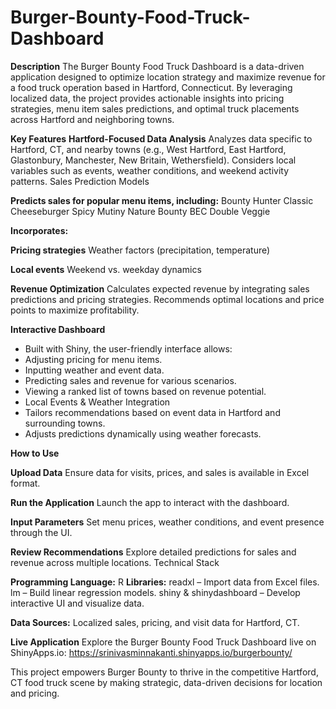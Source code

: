 # Burger-Bounty-Food-Truck-Dashboard

**Description**
The Burger Bounty Food Truck Dashboard is a data-driven application designed to optimize location strategy and maximize revenue for a food truck operation based in Hartford, Connecticut. By leveraging localized data, the project provides actionable insights into pricing strategies, menu item sales predictions, and optimal truck placements across Hartford and neighboring towns.

**Key Features**
**Hartford-Focused Data Analysis**
Analyzes data specific to Hartford, CT, and nearby towns (e.g., West Hartford, East Hartford, Glastonbury, Manchester, New Britain, Wethersfield).
Considers local variables such as events, weather conditions, and weekend activity patterns.
Sales Prediction Models

**Predicts sales for popular menu items, including:**
Bounty Hunter
Classic Cheeseburger
Spicy Mutiny
Nature Bounty
BEC
Double Veggie

**Incorporates:** 

**Pricing strategies**
Weather factors (precipitation, temperature)

**Local events**
Weekend vs. weekday dynamics

**Revenue Optimization**
Calculates expected revenue by integrating sales predictions and pricing strategies.
Recommends optimal locations and price points to maximize profitability.

**Interactive Dashboard**
- Built with Shiny, the user-friendly interface allows:
- Adjusting pricing for menu items.
- Inputting weather and event data.
- Predicting sales and revenue for various scenarios.
- Viewing a ranked list of towns based on revenue potential.
- Local Events & Weather Integration
- Tailors recommendations based on event data in Hartford and surrounding towns.
- Adjusts predictions dynamically using weather forecasts.

**How to Use**

**Upload Data**
Ensure data for visits, prices, and sales is available in Excel format.

**Run the Application**
Launch the app to interact with the dashboard.

**Input Parameters**
Set menu prices, weather conditions, and event presence through the UI.

**Review Recommendations**
Explore detailed predictions for sales and revenue across multiple locations.
Technical Stack

**Programming Language:** R
**Libraries:**
readxl – Import data from Excel files.
lm – Build linear regression models.
shiny & shinydashboard – Develop interactive UI and visualize data.

**Data Sources:**
Localized sales, pricing, and visit data for Hartford, CT.

**Live Application**
Explore the Burger Bounty Food Truck Dashboard live on ShinyApps.io:
https://srinivasminnakanti.shinyapps.io/burgerbounty/

This project empowers Burger Bounty to thrive in the competitive Hartford, CT food truck scene by making strategic, data-driven decisions for location and pricing. 

